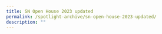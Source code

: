 ```yaml
---
title: SN Open House 2023 updated
permalink: /spotlight-archive/sn-open-house-2023-updated/
description: ""
---
```

